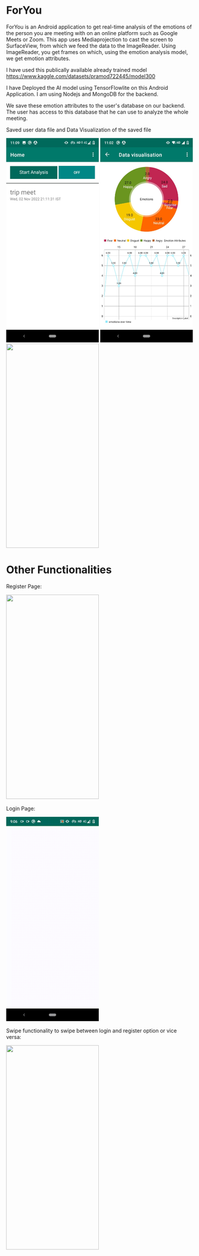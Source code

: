 # ForYou
ForYou is an Android application to get real-time analysis of the emotions of the person you are meeting with on an online platform such as Google Meets or Zoom.
This app uses Mediaprojection to cast the screen to SurfaceView, from which we feed the data to the ImageReader. 
Using ImageReader, you get frames on which, using the emotion analysis model, we get emotion attributes.

I have used this publically available already trained model https://www.kaggle.com/datasets/pramod722445/model300

I have Deployed the AI model using TensorFlowlite on this Android Application.
I am using Nodejs and MongoDB for the backend.

We save these emotion attributes to the user's database on our backend. The user has access to this database that he can use to analyze the whole meeting.

<p>Saved user data file and  Data Visualization of the saved file 

<p><img src="https://github.com/shivamparihar12/ForYou/blob/master/images/saved%20user%20files.jpeg" width="250" height="550" />
<img src="https://github.com/shivamparihar12/ForYou/blob/master/images/data%20visualisation.jpeg" width="250" height="550" />
<img src="https://github.com/shivamparihar12/ForYou/blob/master/images/data%20visualization.gif" width="250" height="550" />

# Other Functionalities
Register Page: <br>

<img src="https://github.com/shivamparihar12/ForYou/blob/master/images/register.gif" width="250" height="550" />

Login Page: <br>

<img src="https://github.com/shivamparihar12/ForYou/blob/master/images/signin.gif" width="250" height="550" />

Swipe functionality to swipe between login and register option or vice versa: <br>

<img src="https://github.com/shivamparihar12/ForYou/blob/master/images/swipe%20func%20to%20switch%20between%20sign%20and%20register%20page.gif" width="250" height="550" />



